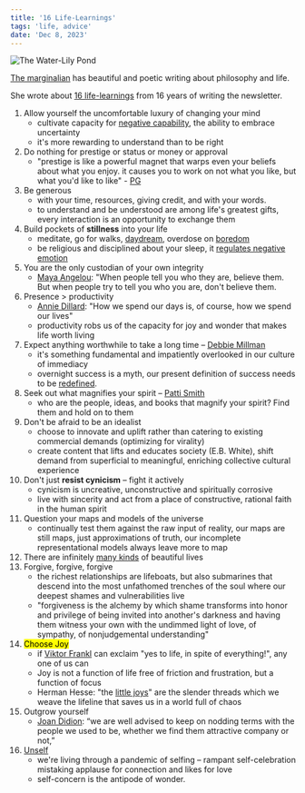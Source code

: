 ```yaml
---
title: '16 Life-Learnings'
tags: 'life, advice'
date: 'Dec 8, 2023'
---
```


![The Water-Lily Pond](/images/bridge.jpg)

[The marginalian](https://www.themarginalian.org/) has beautiful and poetic writing about philosophy and life.

She wrote about [16 life-learnings](https://www.themarginalian.org/2022/10/23/16-learnings/) from 16 years of writing the newsletter.

1. Allow yourself the uncomfortable luxury of changing your mind
   - cultivate capacity for [negative capability](https://www.themarginalian.org/2012/11/01/john-keats-on-negative-capability/), the ability to embrace uncertainty
   - it's more rewarding to understand than to be right
2. Do nothing for prestige or status or money or approval
   - "prestige is like a powerful magnet that warps even your beliefs about what you enjoy. it causes you to work on not what you like, but what you'd like to like" - [PG](https://www.themarginalian.org/2012/02/27/purpose-work-love/)
3. Be generous
   - with your time, resources, giving credit, and with your words.
   - to understand and be understood are among life's greatest gifts, every interaction is an opportunity to exchange them
4. Build pockets of **stillness** into your life
   - meditate, go for walks, [daydream](https://www.themarginalian.org/2013/10/09/mind-wandering-and-creativity/), overdose on [boredom](https://www.themarginalian.org/2012/10/26/susan-sontag-on-boredom/)
   - be religious and disciplined about your sleep, it [regulates negative emotion](https://www.themarginalian.org/2012/08/13/the-twenty-four-hour-mind-rosalind-cartwright/)
5. You are the only custodian of your own integrity
   - [Maya Angelou](https://www.themarginalian.org/tag/maya-angelou/): "When people tell you who they are, believe them. But when people try to tell you who you are, don't believe them.
6. Presence > productivity
   - [Annie Dillard](https://www.themarginalian.org/2013/06/07/annie-dillard-the-writing-life-1/): "How we spend our days is, of course, how we spend our lives"
   - productivity robs us of the capacity for joy and wonder that makes life worth living
7. Expect anything worthwhile to take a long time – [Debbie Millman](https://www.themarginalian.org/tag/debbie-millman/)
   - it's something fundamental and impatiently overlooked in our culture of immediacy
   - overnight success is a myth, our present definition of success needs to be [redefined](https://www.themarginalian.org/2012/07/12/thoreau-on-success/).
8. Seek out what magnifies your spirit – [Patti Smith](https://www.themarginalian.org/2015/10/19/patti-smith-m-train-loss-time/)
   - who are the people, ideas, and books that magnify your spirit? Find them and hold on to them
9. Don't be afraid to be an idealist
   - choose to innovate and uplift rather than catering to existing commercial demands (optimizing for virality)
   - create content that lifts and educates society (E.B. White), shift demand from superficial to meaningful, enriching collective cultural experience
10. Don't just **resist cynicism** – fight it actively
    - cynicism is uncreative, unconstructive and spiritually corrosive
    - live with sincerity and act from a place of constructive, rational faith in the human spirit
11. Question your maps and models of the universe
    - continually test them against the raw input of reality, our maps are still maps, just approximations of truth, our incomplete representational models always leave more to map
12. There are infinitely [many kinds](https://www.themarginalian.org/2018/11/01/figuring/) of beautiful lives
13. Forgive, forgive, forgive
    - the richest relationships are lifeboats, but also submarines that descend into the most unfathomed trenches of the soul where our deepest shames and vulnerabilities live
    - "forgiveness is the alchemy by which shame transforms into honor and privilege of being invited into another's darkness and having them witness your own with the undimmed light of love, of sympathy, of nonjudgemental understanding"
14. <mark>Choose Joy</mark>
    - if [Viktor Frankl](https://www.themarginalian.org/2020/05/17/yes-to-life-in-spite-of-everything-viktor-frankl/) can exclaim "yes to life, in spite of everything!", any one of us can
    - Joy is not a function of life free of friction and frustration, but a function of focus
    - Herman Hesse: "the [little joys](https://www.themarginalian.org/2017/03/06/hermann-hesse-little-joys-my-belief/)" are the slender threads which we weave the lifeline that saves us in a world full of chaos
15. Outgrow yourself
    - [Joan Didion](https://www.themarginalian.org/2012/11/19/joan-didion-on-keeping-a-notebook/): “we are well advised to keep on nodding terms with the people we used to be, whether we find them attractive company or not,”
16. [Unself](https://www.themarginalian.org/2022/09/10/unselfing-social/)
    - we're living through a pandemic of selfing – rampant self-celebration mistaking applause for connection and likes for love
    - self-concern is the antipode of wonder.
